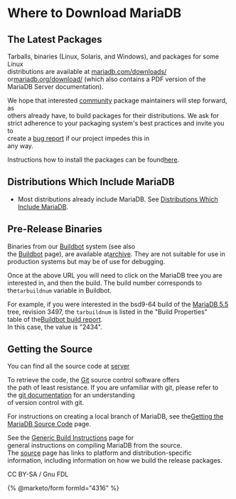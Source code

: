 # Where to Download MariaDB

## The Latest Packages

Tarballs, binaries (Linux, Solaris, and Windows), and packages for some Linux\
distributions are available at [mariadb.com/downloads/](https://mariadb.com/downloads/) or[mariadb.org/download/](https://mariadb.org/download/) (which also contains a PDF version of the MariaDB Server documentation).

We hope that interested [community](../../../../en/community/) package maintainers will step forward, as\
others already have, to build packages for their distributions. We ask for\
strict adherence to your packaging system's best practices and invite you to\
create a [bug report](https://mariadb.org/jira) if our project impedes this in\
any way.

Instructions how to install the packages can be found[here](../../../server-management/install-and-upgrade-mariadb/installing-mariadb/binary-packages/).

## Distributions Which Include MariaDB

* Most distributions already include MariaDB. See [Distributions Which Include MariaDB](https://app.gitbook.com/s/WCInJQ9cmGjq1lsTG91E/readme-1).

## Pre-Release Binaries

Binaries from our [Buildbot](https://buildbot.askmonty.org) system (see also\
the [Buildbot](https://app.gitbook.com/s/WCInJQ9cmGjq1lsTG91E/development-articles/general-info/tools/buildbot) page), are available at[archive](https://hasky.askmonty.org/archive). They are not suitable for use in\
production systems but may be of use for debugging.

Once at the above URL you will need to click on the MariaDB tree you are\
interested in, and then the build. The build number corresponds to the`tarbuildnum` variable in Buildbot.

For example, if you were interested in the bsd9-64 build of the [MariaDB 5.5](broken-reference)\
tree, revision 3497, the `tarbuildnum` is listed in the "Build Properties"\
table of the[Buildbot build report](https://buildbot.askmonty.org/buildbot/builders/bsd9-64/builds/337).\
In this case, the value is "2434".

## Getting the Source

You can find all the source code at [server](https://github.com/MariaDB/server)

To retrieve the code, the [Git](https://app.gitbook.com/s/WCInJQ9cmGjq1lsTG91E/development-articles/general-info/tools/using-git-with-mariadb/using-git) source control software offers\
the path of least resistance. If you are unfamiliar with git, please refer to\
the [git documentation](https://git-scm.com/doc) for an understanding\
of version control with git.

For instructions on creating a local branch of MariaDB, see the[Getting the MariaDB Source Code](getting-the-mariadb-source-code.md) page.

See the [Generic Build Instructions](../../../server-management/install-and-upgrade-mariadb/installing-mariadb/compiling-mariadb-from-source/generic-build-instructions.md) page for\
general instructions on compiling MariaDB from the source.\
The [source](../../../server-management/install-and-upgrade-mariadb/installing-mariadb/compiling-mariadb-from-source/) page has links to platform and distribution-specific\
information, including information on how we build the release packages.

CC BY-SA / Gnu FDL

{% @marketo/form formId="4316" %}
